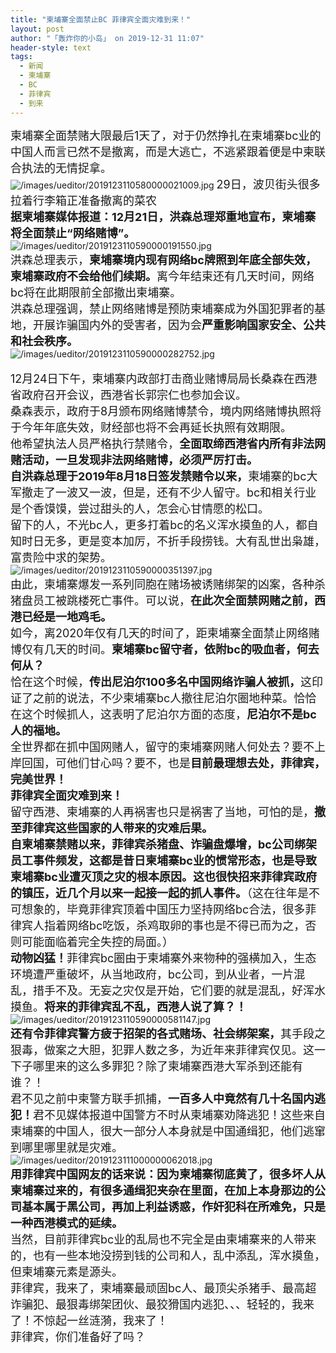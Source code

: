 ```yaml
---
title: "柬埔寨全面禁止BC 菲律宾全面灾难到来！"
layout: post
author: "「轰炸你的小岛」 on 2019-12-31 11:07"
header-style: text
tags:
  - 新闻
  - 柬埔寨
  - BC
  - 菲律宾
  - 到来
---
```


<span style="font-size: 18px;">柬埔寨全面禁赌大限最后1天了，对于仍然挣扎在柬埔寨bc业的中国人而言已然不是撤离，而是大逃亡，不逃紧跟着便是中柬联合执法的无情捉拿。</span>
<br>
<img src="http://images.feileyuan.com/images/ueditor/2019123110580000021009.jpg" title="/images/ueditor/2019123110580000021009.jpg" alt="/images/ueditor/2019123110580000021009.jpg">
<span style="font-size: 18px;">29日，波贝街头很多拉着行李箱正准备撤离的菜农</span>
<br>
<span style="font-size: 18px;"><strong>据柬埔寨媒体报道：12月21日，洪森总理郑重地宣布，柬埔寨将全面禁止“网络赌博”。</strong></span>
<img src="http://images.feileyuan.com/images/ueditor/2019123110590000191550.jpg" title="/images/ueditor/2019123110590000191550.jpg" alt="/images/ueditor/2019123110590000191550.jpg">
<br>
<span style="font-size: 18px;">洪森总理表示，<strong>柬埔寨境内现有网络<span style="font-size: 18px;">bc</span>牌照到年底全部失效，柬埔寨政府不会给他们续期。</strong>离今年结束还有几天时间，网络<span style="font-size: 18px;">bc</span>将在此期限前全部撤出柬埔寨。</span>
<br>
<span style="font-size: 18px;">洪森总理强调，禁止网络赌博是预防柬埔寨成为外国犯罪者的基地，开展诈骗国内外的受害者，因为会<strong>严重影响国家安全、公共和社会秩序。</strong></span>
<br>
<img src="http://images.feileyuan.com/images/ueditor/2019123110590000282752.jpg" title="/images/ueditor/2019123110590000282752.jpg" alt="/images/ueditor/2019123110590000282752.jpg">
<br>
<br>
<span style="font-size: 18px;">12月24日下午，柬埔寨内政部打击商业赌博局局长桑森在西港省政府召开会议，西港省长郭宗仁也参加会议。</span>
<br>
<span style="font-size: 18px;">桑森表示，政府于8月颁布网络赌博禁令，境内网络赌博执照将于今年年底失效，财经部也将不会再延长执照有效期限。</span>
<br>
<span style="font-size: 18px;">他希望执法人员严格执行禁赌令，<strong>全面取缔西港省内所有非法网赌活动，一旦发现非法网络赌博，必须严厉打击。</strong></span>
<br>
<strong><span style="font-size: 18px;">自洪森总理于2019年8月18日签发禁赌令以来，</span></strong><span style="font-size: 18px;">柬埔寨的<span style="font-size: 18px;">bc</span>大军撤走了一波又一波，但是，还有不少人留守。<span style="font-size: 18px;">bc</span>和相关行业是个香馍馍，尝过甜头的人，怎会心甘情愿的松口。</span>
<br>
<span style="font-size: 18px;">留下的人，不光<span style="font-size: 18px;">bc</span>人，更多打着<span style="font-size: 18px;">bc</span>的名义浑水摸鱼的人，都自知时日无多，更是变本加厉，不折手段捞钱。大有乱世出枭雄，富贵险中求的架势。</span>
<br>
<img src="http://images.feileyuan.com/images/ueditor/2019123110590000351397.jpg" title="/images/ueditor/2019123110590000351397.jpg" alt="/images/ueditor/2019123110590000351397.jpg">
<br>
<span style="font-size: 18px;">由此，柬埔寨爆发一系列同胞在赌场被诱赌绑架的凶案，各种杀猪盘员工被跳楼死亡事件。可以说，<strong>在此次全面禁网赌之前，西港已经是一地鸡毛。</strong></span>
<br>
<span style="font-size: 18px;">如今，离2020年仅有几天的时间了，距柬埔寨全面禁止网络赌博仅有几天的时间。<strong>柬埔寨<span style="font-size: 18px;">bc</span>留守者，依附<span style="font-size: 18px;">bc</span>的吸血者，何去何从？</strong></span>
<br>
<span style="font-size: 18px;">恰在这个时候，<strong>传出尼泊尔100多名中国网络诈骗人被抓，</strong>这印证了之前的说法，不少柬埔寨<span style="font-size: 18px;">bc</span>人撤往尼泊尔圈地种菜。恰恰在这个时候抓人，这表明了尼泊尔方面的态度，<strong>尼泊尔不是<span style="font-size: 18px;">bc</span>人的福地。</strong></span>
<br>
<span style="font-size: 18px;">全世界都在抓中国网赌人，留守的柬埔寨网赌人何处去？要不上岸回国，可他们甘心吗？要不，也是<strong>目前最理想去处，菲律宾，完美世界！</strong></span>
<br>
<strong><span style="font-size: 18px;">菲律宾全面灾难到来！</span></strong>
<br>
<span style="font-size: 18px;">留守西港、柬埔寨的人再祸害也只是祸害了当地，可怕的是，<strong>撤至菲律宾这些国家的人带来的灾难后果。</strong></span>
<br>
<strong><span style="font-size: 18px;">自柬埔寨禁赌以来，菲律宾杀猪盘、诈骗盘爆增，<span style="font-size: 18px;">bc</span>公司绑架员工事件频发，这都是昔日柬埔寨<span style="font-size: 18px;">bc</span>业的惯常形态，也是导致柬埔寨bc业遭灭顶之灾的根本原因。这也很快招来菲律宾政府的镇压，近几个月以来一起接一起的抓人事件。</span></strong><span style="font-size: 18px;">（这在往年是不可想象的，毕竟菲律宾顶着中国压力坚持网络<span style="font-size: 18px;">bc</span>合法，很多菲律宾人指着网络<span style="font-size: 18px;">bc</span>吃饭，杀鸡取卵的事也是不得已而为之，否则可能面临着完全失控的局面。）</span>
<br>
<strong><span style="font-size: 18px;">动物凶猛！</span></strong><span style="font-size: 18px;">菲律宾<span style="font-size: 18px;">bc</span>圈由于柬埔寨外来物种的强横加入，生态环境遭严重破坏，从当地政府，<span style="font-size: 18px;">bc</span>公司，到从业者，一片混乱，措手不及。无妄之灾仅是开始，它们要的就是混乱，好浑水摸鱼。<strong>将来的菲律宾乱不乱，西港人说了算？！</strong></span>
<br>
<img src="http://images.feileyuan.com/images/ueditor/2019123110590000581147.jpg" title="/images/ueditor/2019123110590000581147.jpg" alt="/images/ueditor/2019123110590000581147.jpg">
<br>
<strong><span style="font-size: 18px;">还有令菲律宾警方疲于招架的各式赌场、社会绑架案，</span></strong><span style="font-size: 18px;">其手段之狠毒，做案之大胆，犯罪人数之多，为近年来菲律宾仅见。这一下子哪里来的这么多罪犯？除了柬埔寨西港大军杀到还能有谁？！</span>
<br>
<span style="font-size: 18px;">君不见之前中柬警方联手抓捕，<strong>一百多人中竟然有几十名国内逃犯！</strong>君不见媒体报道中国警方不时从柬埔寨劝降逃犯！这些来自柬埔寨的中国人，很大一部分人本身就是中国通缉犯，他们逃窜到哪里哪里就是灾难。</span>
<br>
<img src="http://images.feileyuan.com/images/ueditor/2019123111000000062018.jpg" title="/images/ueditor/2019123111000000062018.jpg" alt="/images/ueditor/2019123111000000062018.jpg">
<br>
<strong><span style="font-size: 18px;">用菲律宾中国网友的话来说：因为柬埔寨彻底黄了，很多坏人从柬埔寨过来的，有很多通缉犯夹杂在里面，在加上本身那边的公司基本属于黑公司，再加上利益诱惑，作奸犯科在所难免，只是一种西港模式的延续。</span></strong>
<br>
<span style="font-size: 18px;">当然，目前菲律宾<span style="font-size: 18px;">bc</span>业的乱局也不完全是由柬埔寨来的人带来的，也有一些本地没捞到钱的公司和人，乱中添乱，浑水摸鱼，但柬埔寨元素是源头。</span>
<br>
<span style="font-size: 18px;">菲律宾，我来了，柬埔寨最顽固<span style="font-size: 18px;">bc</span>人、最顶尖杀猪手、最高超诈骗犯、最狠毒绑架团伙、最狡猾国内逃犯、、、轻轻的，我来了！不惊起一丝涟漪，我来了！</span>
<br>
<span style="font-size: 18px;">菲律宾，你们准备好了吗？</span>

